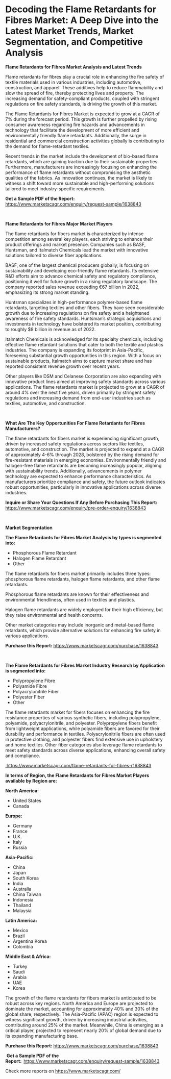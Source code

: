 <p><h1>Decoding the Flame Retardants for Fibres Market: A Deep Dive into the Latest Market Trends, Market Segmentation, and Competitive Analysis</h1></p><p><strong>Flame Retardants for Fibres Market Analysis and Latest Trends</strong></p>
<p><p>Flame retardants for fibres play a crucial role in enhancing the fire safety of textile materials used in various industries, including automotive, construction, and apparel. These additives help to reduce flammability and slow the spread of fire, thereby protecting lives and property. The increasing demand for safety-compliant products, coupled with stringent regulations on fire safety standards, is driving the growth of this market.</p><p>The Flame Retardants for Fibres Market is expected to grow at a CAGR of 7% during the forecast period. This growth is further propelled by rising consumer awareness regarding fire hazards and advancements in technology that facilitate the development of more efficient and environmentally friendly flame retardants. Additionally, the surge in residential and commercial construction activities globally is contributing to the demand for flame-retardant textiles.</p><p>Recent trends in the market include the development of bio-based flame retardants, which are gaining traction due to their sustainable properties. Furthermore, manufacturers are increasingly focusing on enhancing the performance of flame retardants without compromising the aesthetic qualities of the fabrics. As innovation continues, the market is likely to witness a shift toward more sustainable and high-performing solutions tailored to meet industry-specific requirements.</p></p>
<p><strong>Get a Sample PDF of the Report:&nbsp;</strong> <a href="https://www.marketscagr.com/enquiry/request-sample/1638843?utm_campaign=3580&utm_medium=2&utm_source=Github&utm_content=ia&utm_term=02042025&utm_id=flame-retardants-for-fibres">https://www.marketscagr.com/enquiry/request-sample/1638843</a></p>
<p>&nbsp;</p>
<p><strong>Flame Retardants for Fibres Major Market Players</strong></p>
<p><p>The flame retardants for fibers market is characterized by intense competition among several key players, each striving to enhance their product offerings and market presence. Companies such as BASF, Huntsman, and Italmatch Chemicals lead the market with innovative solutions tailored to diverse fiber applications. </p><p>BASF, one of the largest chemical producers globally, is focusing on sustainability and developing eco-friendly flame retardants. Its extensive R&D efforts aim to advance chemical safety and regulatory compliance, positioning it well for future growth in a rising regulatory landscape. The company reported sales revenue exceeding €67 billion in 2022, emphasizing its strong market standing.</p><p>Huntsman specializes in high-performance polymer-based flame retardants, targeting textiles and other fibers. They have seen considerable growth due to increasing regulations on fire safety and a heightened awareness of fire safety standards. Huntsman’s strategic acquisitions and investments in technology have bolstered its market position, contributing to roughly $8 billion in revenue as of 2022.</p><p>Italmatch Chemicals is acknowledged for its specialty chemicals, including effective flame retardant solutions that cater to both the textile and plastics industries. The company is expanding its footprint in Asia-Pacific, foreseeing substantial growth opportunities in this region. With a focus on sustainable products, Italmatch aims to capture market share and has reported consistent revenue growth over recent years.</p><p>Other players like DSM and Celanese Corporation are also expanding with innovative product lines aimed at improving safety standards across various applications. The flame retardants market is projected to grow at a CAGR of around 4% over the next five years, driven primarily by stringent safety regulations and increasing demand from end-user industries such as textiles, automotive, and construction.</p></p>
<p>&nbsp;</p>
<p><strong>What Are The Key Opportunities For Flame Retardants for Fibres Manufacturers?</strong></p>
<p><p>The flame retardants for fibers market is experiencing significant growth, driven by increased safety regulations across sectors like textiles, automotive, and construction. The market is projected to expand at a CAGR of approximately 4-6% through 2028, bolstered by the rising demand for fire-resistant materials in emerging economies. Environmentally friendly and halogen-free flame retardants are becoming increasingly popular, aligning with sustainability trends. Additionally, advancements in polymer technology are expected to enhance performance characteristics. As manufacturers prioritize compliance and safety, the future outlook indicates robust opportunities, particularly in innovative applications across diverse industries.</p></p>
<p><strong>Inquire or Share Your Questions If Any Before Purchasing This Report:</strong> <a href="https://www.marketscagr.com/enquiry/pre-order-enquiry/1638843?utm_campaign=3580&utm_medium=2&utm_source=Github&utm_content=ia&utm_term=02042025&utm_id=flame-retardants-for-fibres">https://www.marketscagr.com/enquiry/pre-order-enquiry/1638843</a></p>
<p>&nbsp;</p>
<p><strong>Market Segmentation</strong></p>
<p><strong>The Flame Retardants for Fibres Market Analysis by types is segmented into:</strong></p>
<p><ul><li>Phosphorous Flame Retardant</li><li>Halogen Flame Retardant</li><li>Other</li></ul></p>
<p><p>The flame retardants for fibers market primarily includes three types: phosphorous flame retardants, halogen flame retardants, and other flame retardants. </p><p>Phosphorous flame retardants are known for their effectiveness and environmental friendliness, often used in textiles and plastics. </p><p>Halogen flame retardants are widely employed for their high efficiency, but they raise environmental and health concerns. </p><p>Other market categories may include inorganic and metal-based flame retardants, which provide alternative solutions for enhancing fire safety in various applications.</p></p>
<p><strong>Purchase this Report:&nbsp;</strong><a href="https://www.marketscagr.com/purchase/1638843?utm_campaign=3580&utm_medium=2&utm_source=Github&utm_content=ia&utm_term=02042025&utm_id=flame-retardants-for-fibres">https://www.marketscagr.com/purchase/1638843</a></p>
<p>&nbsp;</p>
<p><strong>The Flame Retardants for Fibres Market Industry Research by Application is segmented into:</strong></p>
<p><ul><li>Polypropylene Fibre</li><li>Polyamide Fibre</li><li>Polyacrylonitrile Fiber</li><li>Polyester Fiber</li><li>Other</li></ul></p>
<p><p>The flame retardants market for fibers focuses on enhancing the fire resistance properties of various synthetic fibers, including polypropylene, polyamide, polyacrylonitrile, and polyester. Polypropylene fibers benefit from lightweight applications, while polyamide fibers are favored for their durability and performance in textiles. Polyacrylonitrile fibers are often used in protective clothing, and polyester fibers find extensive use in upholstery and home textiles. Other fiber categories also leverage flame retardants to meet safety standards across diverse applications, enhancing overall safety and compliance.</p></p>
<p><a href="https://www.marketscagr.com/flame-retardants-for-fibres-r1638843?utm_campaign=3580&utm_medium=2&utm_source=Github&utm_content=ia&utm_term=02042025&utm_id=flame-retardants-for-fibres">&nbsp;https://www.marketscagr.com/flame-retardants-for-fibres-r1638843</a></p>
<p><strong>In terms of Region, the Flame Retardants for Fibres Market Players available by Region are:</strong></p>
<p>
    <p> <strong> North America: </strong>
        <ul>
            <li>United States</li>
            <li>Canada</li>
        </ul>
        </p> 
    <p> <strong> Europe: </strong>
        <ul>
            <li>Germany</li>
            <li>France</li>
            <li>U.K.</li>
            <li>Italy</li>
            <li>Russia</li>
        </ul>
        </p> 
    <p> <strong> Asia-Pacific: </strong>
        <ul>
            <li>China</li>
            <li>Japan</li>
            <li>South Korea</li>
            <li>India</li>
            <li>Australia</li>
            <li>China Taiwan</li>
            <li>Indonesia</li>
            <li>Thailand</li>
            <li>Malaysia</li>
        </ul>
        </p> 
    <p> <strong> Latin America: </strong>
        <ul>
            <li>Mexico</li>
            <li>Brazil</li>
            <li>Argentina Korea</li>
            <li>Colombia</li>
        </ul>
        </p> 
    <p> <strong> Middle East & Africa: </strong>
        <ul>
            <li>Turkey</li>
            <li>Saudi</li>
            <li>Arabia</li>
            <li>UAE</li>
            <li>Korea</li>
        </ul>
    </p>
    </p>
<p><p>The growth of the flame retardants for fibers market is anticipated to be robust across key regions. North America and Europe are projected to dominate the market, accounting for approximately 40% and 30% of the global share, respectively. The Asia-Pacific (APAC) region is expected to witness significant growth, driven by increasing industrial activities, contributing around 25% of the market. Meanwhile, China is emerging as a critical player, projected to represent nearly 20% of global demand due to its expanding manufacturing base.</p></p>
<p><strong>Purchase this Report: </strong><a href="https://www.marketscagr.com/purchase/1638843?utm_campaign=3580&utm_medium=2&utm_source=Github&utm_content=ia&utm_term=02042025&utm_id=flame-retardants-for-fibres">https://www.marketscagr.com/purchase/1638843</a></p>
<p>&nbsp;<strong>Get a Sample PDF of the Report:&nbsp;&nbsp;</strong><a href="https://www.marketscagr.com/enquiry/request-sample/1638843?utm_campaign=3580&utm_medium=2&utm_source=Github&utm_content=ia&utm_term=02042025&utm_id=flame-retardants-for-fibres">https://www.marketscagr.com/enquiry/request-sample/1638843</a></p>
<p><strong></strong></p>
<p>Check more reports on <a href="https://www.marketscagr.com/?utm_campaign=3580&utm_medium=2&utm_source=Github&utm_content=ia&utm_term=02042025&utm_id=flame-retardants-for-fibres">https://www.marketscagr.com/</a></p>